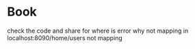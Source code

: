 # Book
check the code and share for where is error why not mapping in localhost:8090/home/users not mapping 
